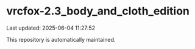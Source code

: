 # vrcfox-2.3_body_and_cloth_edition

Last updated: 2025-06-04 11:27:52

This repository is automatically maintained.
